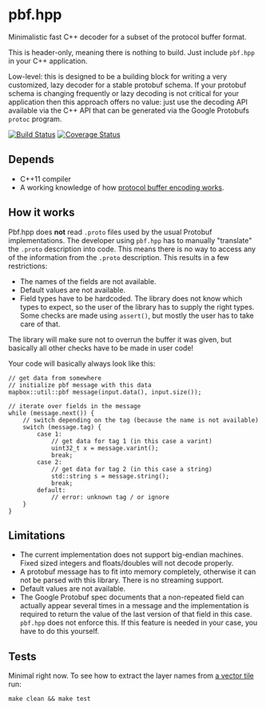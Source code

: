 # pbf.hpp

Minimalistic fast C++ decoder for a subset of the protocol buffer format.

This is header-only, meaning there is nothing to build. Just include `pbf.hpp`
in your C++ application.

Low-level: this is designed to be a building block for writing a very
customized, lazy decoder for a stable protobuf schema. If your protobuf schema
is changing frequently or lazy decoding is not critical for your application
then this approach offers no value: just use the decoding API available via the
C++ API that can be generated via the Google Protobufs `protoc` program.

[![Build Status](https://travis-ci.org/mapbox/pbf.hpp.svg?branch=master)](https://travis-ci.org/mapbox/pbf.hpp)
[![Coverage Status](https://coveralls.io/repos/mapbox/pbf.hpp/badge.svg?branch=master)](https://coveralls.io/r/mapbox/pbf.hpp?branch=master)


## Depends

 - C++11 compiler
 - A working knowledge of how
   [protocol buffer encoding works](https://developers.google.com/protocol-buffers/docs/encoding).


## How it works

Pbf.hpp does **not** read `.proto` files used by the usual Protobuf
implementations. The developer using `pbf.hpp` has to manually "translate" the
`.proto` description into code. This means there is no way to access any of the
information from the `.proto` description. This results in a few restrictions:

* The names of the fields are not available.
* Default values are not available.
* Field types have to be hardcoded. The library does not know which types to
  expect, so the user of the library has to supply the right types. Some checks
  are made using `assert()`, but mostly the user has to take care of that.

The library will make sure not to overrun the buffer it was given, but
basically all other checks have to be made in user code!

Your code will basically always look like this:

    // get data from somewhere
    // initialize pbf message with this data
    mapbox::util::pbf message(input.data(), input.size());

    // iterate over fields in the message
    while (message.next()) {
        // switch depending on the tag (because the name is not available)
        switch (message.tag) {
            case 1:
                // get data for tag 1 (in this case a varint)
                uint32_t x = message.varint();
                break;
            case 2:
                // get data for tag 2 (in this case a string)
                std::string s = message.string();
                break;
            default:
                // error: unknown tag / or ignore
        }
    }


## Limitations

* The current implementation does not support big-endian machines. Fixed sized
  integers and floats/doubles will not decode properly.
* A protobuf message has to fit into memory completely, otherwise it can not
  be parsed with this library. There is no streaming support.
* Default values are not available.
* The Google Protobuf spec documents that a non-repeated field can actually
  appear several times in a message and the implementation is required to
  return the value of the last version of that field in this case. `pbf.hpp`
  does not enforce this. If this feature is needed in your case, you have to
  do this yourself.


## Tests

Minimal right now. To see how to extract the layer names from [a vector tile](https://github.com/mapbox/vector-tile-spec) run:

    make clean && make test

